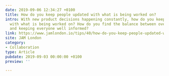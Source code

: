 ```yaml
---
date: 2019-09-06 12:34:27 +0100
title: How do you keep people updated with what is being worked on?
intro: With new product decisions happening constantly, how do you keep people updated
  with what is being worked on? How do you find the balance between over-documenting
  and keeping everyone well informed?
link: https://www.jamlondon.io/tips/40/how-do-you-keep-people-updated-with-what-is-being-worked-on
site: JAM London
category:
- Collaboration
type: Article
pubdate: 2019-09-03 00:00:00 +0100
preview: ''

---
```

